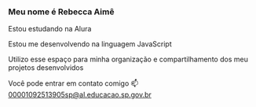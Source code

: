 ### Meu nome é Rebecca Aimê

Estou estudando na Alura

Estou me desenvolvendo na linguagem JavaScript


Utilizo esse espaço para minha organização e compartilhamento dos meu projetos desenvolvidos


Você pode entrar em contato comigo 📫
00001092513905sp@al.educacao.sp.gov.br


<!--
**Re30000109/Re30000109** is a ✨ _special_ ✨ repository because its `README.md` (this file) appears on your GitHub profile.

Here are some ideas to get you started:

